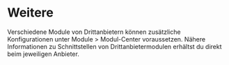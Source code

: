 # Weitere 

Verschiedene Module von Drittanbietern können zusätzliche Konfigurationen unter Module \> Modul-Center voraussetzen. Nähere Informationen zu Schnittstellen von Drittanbietermodulen erhältst du direkt beim jeweiligen Anbieter.



